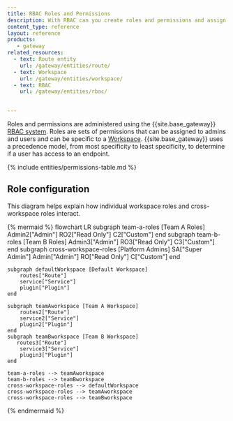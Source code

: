 ```yaml
---
title: RBAC Roles and Permissions
description: With RBAC can you create roles and permissions and assign them to users. These rules can vary across workspaces.
content_type: reference
layout: reference
products:
   - gateway
related_resources:
  - text: Route entity
    url: /gateway/entities/route/
  - text: Workspace
    url: /gateway/entities/workspace/
  - text: RBAC
    url: /gateway/entities/rbac/

   
---
```


Roles and permissions are administered using the {{site.base_gateway}} [RBAC system](/gateway/entities/rbac/). Roles are sets of permissions that can be assigned to admins and users and can be specific to a [Workspace](/gateway/entities/workspace). {{site.base_gateway}} uses a precedence model, from most specificity to least specificity, to determine if a user has access to an endpoint.


{% include entities/permissions-table.md %}


## Role configuration

This diagram helps explain how individual workspace roles and cross-workspace roles interact. 

{% mermaid %}
flowchart LR
    subgraph team-a-roles [Team A Roles]
        Admin2["Admin"]
        RO2["Read Only"]
        C2["Custom"]
    end 
    subgraph team-b-roles [Team B Roles]
        Admin3["Admin"]
        RO3["Read Only"]
        C3["Custom"]
    end 
    subgraph cross-workspace-roles [Platform Admins]
        SA["Super Admin"]
        Admin["Admin"]
        RO["Read Only"]
        C["Custom"]
    end 

    subgraph defaultWorkspace [Default Workspace]
        routes["Route"]
        service["Service"]
        plugin["Plugin"]
    end

    subgraph teamAworkspace [Team A Workspace]
        routes2["Route"]
        service2["Service"]
        plugin2["Plugin"]
    end
    subgraph teamBworkspace [Team B Workspace]
       routes3["Route"]
        service3["Service"]
        plugin3["Plugin"]
    end

    team-a-roles --> teamAworkspace
    team-b-roles --> teamBworkspace
    cross-workspace-roles --> defaultWorkspace
    cross-workspace-roles --> teamAworkspace
    cross-workspace-roles --> teamBworkspace


{% endmermaid %}